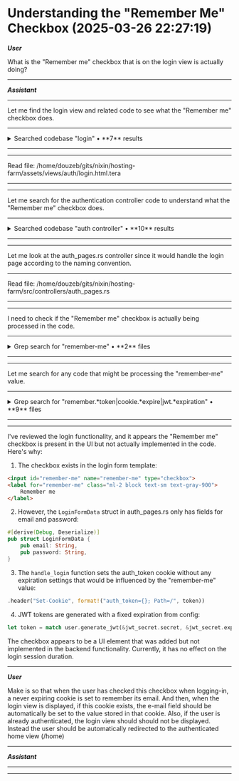 <!-- Generated by SpecStory -->

# Understanding the "Remember Me" Checkbox (2025-03-26 22:27:19)

_**User**_

What is the "Remember me" checkbox that is on the login view is actually doing?

---

_**Assistant**_



---

Let me find the login view and related code to see what the "Remember me" checkbox does.

---

<details>
            <summary>Searched codebase "login" • **7** results</summary>
        
| File |
|------|
| `undefined` |
| `undefined` |
| `undefined` |
| `undefined` |
| `undefined` |
| `undefined` |
| `undefined` |

</details>

---



---

Read file: /home/douzeb/gits/nixin/hosting-farm/assets/views/auth/login.html.tera

---



---

Let me search for the authentication controller code to understand what the "Remember me" checkbox does.

---

<details>
            <summary>Searched codebase "auth controller" • **10** results</summary>
        
| File |
|------|
| `undefined` |
| `undefined` |
| `undefined` |
| `undefined` |
| `undefined` |
| `undefined` |
| `undefined` |
| `undefined` |
| `undefined` |
| `undefined` |

</details>

---



---

Let me look at the auth_pages.rs controller since it would handle the login page according to the naming convention.

---

Read file: /home/douzeb/gits/nixin/hosting-farm/src/controllers/auth_pages.rs

---



---

I need to check if the "Remember me" checkbox is actually being processed in the code.

---

<details>
            <summary>Grep search for "remember-me" • **2** files</summary>
        
| File | Line | Match |
|------|------|-------|
| `file:///home/douzeb/gits/nixin/hosting-farm/assets/views/auth/login.html.tera` | L41 | `<input id="remember-me" name="remember-me" type="checkbox" class="h-4 w-4 text-indigo-600 focus:ring-indigo-500 border-gray-300 rounded">` |
| `file:///home/douzeb/gits/nixin/hosting-farm/assets/views/auth/login.html.tera` | L42 | `<label for="remember-me" class="ml-2 block text-sm text-gray-900">` |
| `file:///home/douzeb/gits/nixin/hosting-farm/doc/dev/roadmap/phase-1/cursor-chat-history/2025-03-25_07-26-requirements-verification-and-implementation.md` | L511 | `+             <input id="remember-me" name="remember-me" type="checkbox" class="h-4 w-4 text-indigo-600 focus:ring-indigo-500 border-gray-300 rounded">` |
| `file:///home/douzeb/gits/nixin/hosting-farm/doc/dev/roadmap/phase-1/cursor-chat-history/2025-03-25_07-26-requirements-verification-and-implementation.md` | L512 | `+             <label for="remember-me" class="ml-2 block text-sm text-gray-900">` |

</details>

---



---

Let me search for any code that might be processing the "remember-me" value.

---

<details>
            <summary>Grep search for "remember.*token|cookie.*expire|jwt.*expiration" • **9** files</summary>
        
| File | Line | Match |
|------|------|-------|
| `file:///home/douzeb/gits/nixin/hosting-farm/src/controllers/auth_pages.rs` | L139 | `let token = match user.generate_jwt(&jwt_secret.secret, &jwt_secret.expiration) {` |
| `file:///home/douzeb/gits/nixin/hosting-farm/src/controllers/auth_pages.rs` | L224 | `.header("Set-Cookie", "auth_token=; Path=/; Expires=Thu, 01 Jan 1970 00:00:00 GMT")` |
| `file:///home/douzeb/gits/nixin/hosting-farm/src/models/users.rs` | L264 | `pub fn generate_jwt(&self, secret: &str, expiration: &u64) -> ModelResult<String> {` |
| `file:///home/douzeb/gits/nixin/hosting-farm/src/models/users.rs` | L265 | `Ok(jwt::JWT::new(secret).generate_token(expiration, self.pid.to_string(), None)?)` |
| `file:///home/douzeb/gits/nixin/hosting-farm/src/controllers/auth.rs` | L142 | `.generate_jwt(&jwt_secret.secret, &jwt_secret.expiration)` |
| `file:///home/douzeb/gits/nixin/hosting-farm/src/controllers/auth.rs` | L210 | `.generate_jwt(&jwt_secret.secret, &jwt_secret.expiration)` |
| `file:///home/douzeb/gits/nixin/hosting-farm/src/controllers/auth.rs` | L220 | `.header("Set-Cookie", "auth_token=; Path=/; Expires=Thu, 01 Jan 1970 00:00:00 GMT")` |
| `file:///home/douzeb/gits/nixin/hosting-farm/doc/dev/roadmap/phase-1/requirements.md` | L466 | `- JWT tokens will have appropriate expiration times` |
| `file:///home/douzeb/gits/nixin/hosting-farm/doc/dev/roadmap/phase-1/cursor-chat-history/2025-03-23_21-25-sign-out-menu-not-functioning.md` | L152 | `+         .header("Set-Cookie", "auth_token=; Path=/; Expires=Thu, 01 Jan 1970 00:00:00 GMT")` |
| `file:///home/douzeb/gits/nixin/hosting-farm/doc/dev/roadmap/phase-1/cursor-chat-history/2025-03-25_17-36-implementing-logout-route-on-homepage.md` | L172 | `+         .header("Set-Cookie", "auth_token=; Path=/; Expires=Thu, 01 Jan 1970 00:00:00 GMT")` |
| `file:///home/douzeb/gits/nixin/hosting-farm/doc/dev/roadmap/phase-1/cursor-chat-history/2025-03-24_20-00-summary-of-%40requirements-md.md` | L2384 | `src/models/users.rs:        Ok(jwt::JWT::new(secret).generate_token(expiration, self.pid.to_string(),` |
| `file:///home/douzeb/gits/nixin/hosting-farm/doc/dev/roadmap/phase-1/cursor-chat-history/2025-03-24_20-00-summary-of-%40requirements-md.md` | L2435 | `Ok(jwt::JWT::new(secret).generate_token(expiration, self.pid.to_string(), None)?)` |
| `file:///home/douzeb/gits/nixin/hosting-farm/doc/dev/roadmap/phase-1/cursor-chat-history/2025-03-24_20-00-summary-of-%40requirements-md.md` | L3687 | `| `file:///home/douzeb/gits/nixin/hosting-farm/src/controllers/auth.rs` | L142 | `.generate_jwt(&jwt_secret.secret, &jwt_secret.expiration)` |` |
| `file:///home/douzeb/gits/nixin/hosting-farm/doc/dev/roadmap/phase-1/cursor-chat-history/2025-03-24_20-00-summary-of-%40requirements-md.md` | L3691 | `| `file:///home/douzeb/gits/nixin/hosting-farm/src/controllers/auth.rs` | L210 | `.generate_jwt(&jwt_secret.secret, &jwt_secret.expiration)` |` |
| `file:///home/douzeb/gits/nixin/hosting-farm/doc/dev/roadmap/phase-1/cursor-chat-history/2025-03-24_20-00-summary-of-%40requirements-md.md` | L3695 | `| `file:///home/douzeb/gits/nixin/hosting-farm/src/models/users.rs` | L260 | `pub fn generate_jwt(&self, secret: &str, expiration: &u64) -> ModelResult<String> {` |` |
| `file:///home/douzeb/gits/nixin/hosting-farm/doc/dev/roadmap/phase-1/cursor-chat-history/2025-03-24_20-00-summary-of-%40requirements-md.md` | L3696 | `| `file:///home/douzeb/gits/nixin/hosting-farm/src/models/users.rs` | L261 | `Ok(jwt::JWT::new(secret).generate_token(expiration, self.pid.to_string(), None)?)` |` |
| `file:///home/douzeb/gits/nixin/hosting-farm/doc/dev/roadmap/phase-1/cursor-chat-history/2025-03-24_20-00-summary-of-%40requirements-md.md` | L3705 | `| `file:///home/douzeb/gits/nixin/hosting-farm/doc/dev/roadmap/phase-1/requirements.md` | L466 | `- JWT tokens will have appropriate expiration times` |` |
| `file:///home/douzeb/gits/nixin/hosting-farm/doc/dev/roadmap/phase-1/cursor-chat-history/2025-03-24_20-00-summary-of-%40requirements-md.md` | L3709 | `| `file:///home/douzeb/gits/nixin/hosting-farm/doc/dev/roadmap/phase-0/requirements.md` | L180 | `- JWT tokens will have appropriate expiration times` |` |
| `file:///home/douzeb/gits/nixin/hosting-farm/doc/dev/roadmap/phase-1/cursor-chat-history/2025-03-24_20-00-summary-of-%40requirements-md.md` | L4045 | `| `file:///home/douzeb/gits/nixin/hosting-farm/src/controllers/auth.rs` | L142 | `.generate_jwt(&jwt_secret.secret, &jwt_secret.expiration)` |` |
| `file:///home/douzeb/gits/nixin/hosting-farm/doc/dev/roadmap/phase-1/cursor-chat-history/2025-03-24_20-00-summary-of-%40requirements-md.md` | L4049 | `| `file:///home/douzeb/gits/nixin/hosting-farm/src/controllers/auth.rs` | L210 | `.generate_jwt(&jwt_secret.secret, &jwt_secret.expiration)` |` |
| `file:///home/douzeb/gits/nixin/hosting-farm/doc/dev/roadmap/phase-1/cursor-chat-history/2025-03-24_20-00-summary-of-%40requirements-md.md` | L4053 | `| `file:///home/douzeb/gits/nixin/hosting-farm/src/models/users.rs` | L260 | `pub fn generate_jwt(&self, secret: &str, expiration: &u64) -> ModelResult<String> {` |` |
| `file:///home/douzeb/gits/nixin/hosting-farm/doc/dev/roadmap/phase-1/cursor-chat-history/2025-03-24_20-00-summary-of-%40requirements-md.md` | L4054 | `| `file:///home/douzeb/gits/nixin/hosting-farm/src/models/users.rs` | L261 | `Ok(jwt::JWT::new(secret).generate_token(expiration, self.pid.to_string(), None)?)` |` |
| `file:///home/douzeb/gits/nixin/hosting-farm/doc/dev/roadmap/phase-1/cursor-chat-history/2025-03-24_20-00-summary-of-%40requirements-md.md` | L4062 | `| `file:///home/douzeb/gits/nixin/hosting-farm/doc/dev/roadmap/phase-1/requirements.md` | L466 | `- JWT tokens will have appropriate expiration times` |` |
| `file:///home/douzeb/gits/nixin/hosting-farm/doc/dev/roadmap/phase-1/cursor-chat-history/2025-03-24_20-00-summary-of-%40requirements-md.md` | L4064 | `| `file:///home/douzeb/gits/nixin/hosting-farm/doc/dev/roadmap/phase-0/requirements.md` | L180 | `- JWT tokens will have appropriate expiration times` |` |
| `file:///home/douzeb/gits/nixin/hosting-farm/doc/dev/roadmap/phase-0/requirements.md` | L180 | `- JWT tokens will have appropriate expiration times` |
| `file:///home/douzeb/gits/nixin/hosting-farm/doc/dev/roadmap/phase-1/cursor-chat-history/2025-03-25_07-26-requirements-verification-and-implementation.md` | L9188 | `⟪ 192 characters skipped ⟫ontrollers/auth.rs` | L142 | `.generate_jwt(&jwt_secret.secret, &jwt_secret.expiration)` |` |` |
| `file:///home/douzeb/gits/nixin/hosting-farm/doc/dev/roadmap/phase-1/cursor-chat-history/2025-03-25_07-26-requirements-verification-and-implementation.md` | L9192 | `⟪ 192 characters skipped ⟫ontrollers/auth.rs` | L210 | `.generate_jwt(&jwt_secret.secret, &jwt_secret.expiration)` |` |` |
| `file:///home/douzeb/gits/nixin/hosting-farm/doc/dev/roadmap/phase-1/cursor-chat-history/2025-03-25_07-26-requirements-verification-and-implementation.md` | L9196 | `⟪ 194 characters skipped ⟫els/users.rs` | L260 | `pub fn generate_jwt(&self, secret: &str, expiration: &u64) -> ModelResult<String> {` |` |` |
| `file:///home/douzeb/gits/nixin/hosting-farm/doc/dev/roadmap/phase-1/cursor-chat-history/2025-03-25_07-26-requirements-verification-and-implementation.md` | L9197 | `⟪ 181 characters skipped ⟫-farm/src/models/users.rs` | L261 | `Ok(jwt::JWT::new(secret).generate_token(expiration, self.pid.to_string(), None)?)` |` |` |
| `file:///home/douzeb/gits/nixin/hosting-farm/doc/dev/roadmap/phase-1/cursor-chat-history/2025-03-25_07-26-requirements-verification-and-implementation.md` | L9206 | `⟪ 200 characters skipped ⟫ap/phase-1/requirements.md` | L466 | `- JWT tokens will have appropriate expiration times` |` |` |
| `file:///home/douzeb/gits/nixin/hosting-farm/doc/dev/roadmap/phase-1/cursor-chat-history/2025-03-25_07-26-requirements-verification-and-implementation.md` | L9210 | `⟪ 200 characters skipped ⟫ap/phase-0/requirements.md` | L180 | `- JWT tokens will have appropriate expiration times` |` |` |
| `file:///home/douzeb/gits/nixin/hosting-farm/doc/dev/roadmap/phase-1/cursor-chat-history/2025-03-25_07-26-requirements-verification-and-implementation.md` | L10762 | `+                 .generate_jwt(&jwt_secret.secret, &jwt_secret.expiration)` |
| `file:///home/douzeb/gits/nixin/hosting-farm/doc/dev/roadmap/phase-1/cursor-chat-history/2025-03-25_07-26-requirements-verification-and-implementation.md` | L11004 | `-                 .generate_jwt(&jwt_secret.secret, &jwt_secret.expiration)` |
| `file:///home/douzeb/gits/nixin/hosting-farm/doc/dev/roadmap/phase-1/cursor-chat-history/2025-03-25_07-26-requirements-verification-and-implementation.md` | L11006 | `+             let token = match user.generate_jwt(&jwt_secret.secret, &jwt_secret.expiration) {` |
| `file:///home/douzeb/gits/nixin/hosting-farm/doc/dev/roadmap/phase-1/cursor-chat-history/2025-03-25_07-26-requirements-verification-and-implementation.md` | L11198 | `let token = match user.generate_jwt(&jwt_secret.secret, &jwt_secret.expiration) {` |

</details>

---



---

I've reviewed the login functionality, and it appears the "Remember me" checkbox is present in the UI but not actually implemented in the code. Here's why:

1. The checkbox exists in the login form template:
```html
<input id="remember-me" name="remember-me" type="checkbox">
<label for="remember-me" class="ml-2 block text-sm text-gray-900">
    Remember me
</label>
```

2. However, the `LoginFormData` struct in auth_pages.rs only has fields for email and password:
```rust
#[derive(Debug, Deserialize)]
pub struct LoginFormData {
    pub email: String,
    pub password: String,
}
```

3. The `handle_login` function sets the auth_token cookie without any expiration settings that would be influenced by the "remember-me" value:
```rust
.header("Set-Cookie", format!("auth_token={}; Path=/", token))
```

4. JWT tokens are generated with a fixed expiration from config:
```rust
let token = match user.generate_jwt(&jwt_secret.secret, &jwt_secret.expiration) {
```

The checkbox appears to be a UI element that was added but not implemented in the backend functionality. Currently, it has no effect on the login session duration.

---

_**User**_

Make is so that when the user has checked this checkbox when logging-in, a never expiring cookie is set to remember its email. And then, when the login view is displayed, if this cookie exists, the e-mail field should be automatically be set to the value stored in that cookie.
Also, if the user is already authenticated, the login view should should not be displayed. Instead the user should be automatically redirected to the authenticated home view (/home) 

---

_**Assistant**_



---



---

